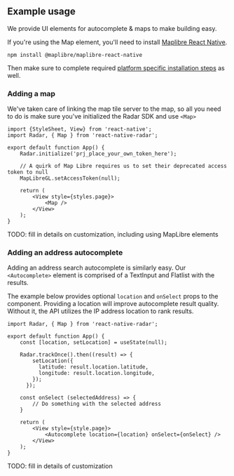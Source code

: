 ## Example usage

We provide UI elements for autocomplete & maps to make building easy.

If you're using the Map element, you'll need to install [Maplibre React Native](https://github.com/maplibre/maplibre-react-native).
```
npm install @maplibre/maplibre-react-native
```

Then make sure to complete required [platform specific installation steps](https://github.com/maplibre/maplibre-react-native/blob/main/docs/GettingStarted.md#review-platform-specific-info) as well.

### Adding a map

We've taken care of linking the map tile server to the map, so all you need to do is make sure you've initialized the Radar SDK and use `<Map>`

```
import {StyleSheet, View} from 'react-native';
import Radar, { Map } from 'react-native-radar';

export default function App() {
    Radar.initialize('prj_place_your_own_token_here');
    
    // A quirk of Map Libre requires us to set their deprecated access token to null
    MapLibreGL.setAccessToken(null);

    return (
        <View style={styles.page}>
            <Map />
        </View>
    );
}
```

TODO: fill in details on customization, including using MapLibre elements

### Adding an address autocomplete

Adding an address search autocomplete is similarly easy. Our `<Autocomplete>` element is comprised of a TextInput and Flatlist with the results.

The example below provides optional `location` and `onSelect` props to the component. Providing a location will improve autocomplete result quality. Without it, the API utilizes the IP address location to rank results.

```
import Radar, { Map } from 'react-native-radar';

export default function App() {
    const [location, setLocation] = useState(null);

    Radar.trackOnce().then((result) => {
        setLocation({
          latitude: result.location.latitude,
          longitude: result.location.longitude,
        });
      });

    const onSelect (selectedAddress) => {
        // Do something with the selected address
    }

    return (
        <View style={style.page}>
            <Autocomplete location={location} onSelect={onSelect} />
        </View>
    );
}
```

TODO: fill in details of customization
